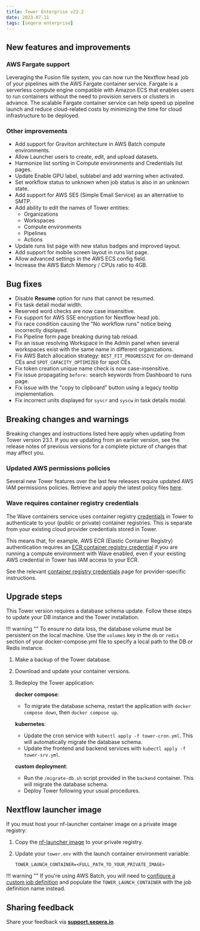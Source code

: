 ```yaml
---
title: Tower Enterprise v23.2
date: 2023-07-11
tags: [seqera enterprise]
---
```


## New features and improvements

### AWS Fargate support

Leveraging the Fusion file system, you can now run the Nextflow head job of your pipelines with the AWS Fargate container service. Fargate is a serverless compute engine compatible with Amazon ECS that enables users to run containers without the need to provision servers or clusters in advance. The scalable Fargate container service can help speed up pipeline launch and reduce cloud-related costs by minimizing the time for cloud infrastructure to be deployed.

### Other improvements

- Add support for Graviton architecture in AWS Batch compute environments.
- Allow Launcher users to create, edit, and upload datasets.
- Harmonize list sorting in Compute environments and Credentials list pages.
- Update Enable GPU label, sublabel and add warning when activated.
- Set workflow status to unknown when job status is also in an unknown state.
- Add support for AWS SES (Simple Email Service) as an alternative to SMTP.
- Add ability to edit the names of Tower entities:
  - Organizations
  - Workspaces
  - Compute environments
  - Pipelines
  - Actions
- Update runs list page with new status badges and improved layout.
- Add support for mobile screen layout in runs list page.
- Allow advanced settings in the AWS ECS config field.
- Increase the AWS Batch Memory / CPUs ratio to 4GB.

## Bug fixes

- Disable **Resume** option for runs that cannot be resumed.
- Fix task detail modal width.
- Reserved word checks are now case insensitive.
- Fix support for AWS SSE encryption for Nextflow head job.
- Fix race condition causing the "No workflow runs" notice being incorrectly displayed.
- Fix Pipeline form page breaking during tab reload.
- Fix an issue resolving Workspace in the Admin panel when several workspaces exist with the same name in different organizations.
- Fix AWS Batch allocation strategy: `BEST_FIT_PROGRESSIVE` for on-demand CEs and `SPOT_CAPACITY_OPTIMIZED` for spot CEs.
- Fix token creation unique name check is now case-insensitive.
- Fix issue propagating `before:` search keywords from Dashboard to runs page.
- Fix issue with the "copy to clipboard" button using a legacy tooltip implementation.
- Fix incorrect units displayed for `syscr` and `syscw` in task details modal.

## Breaking changes and warnings

Breaking changes and instructions listed here apply when updating from Tower version 23.1. If you are updating from an earlier version, see the release notes of previous versions for a complete picture of changes that may affect you.

### Updated AWS permissions policies

Several new Tower features over the last few releases require updated AWS IAM permissions policies. Retrieve and apply the latest policy files [here](https://github.com/seqeralabs/nf-tower-aws).

### Wave requires container registry credentials

The Wave containers service uses container registry [credentials](https://docs.seqera.io/platform-cloud/23.2/credentials/overview) in Tower to authenticate to your (public or private) container registries. This is separate from your existing cloud provider credentials stored in Tower.

This means that, for example, AWS ECR (Elastic Container Registry) authentication requires an [ECR container registry credential](https://docs.seqera.io/platform-cloud/23.2/credentials/aws_registry_credentials) if you are running a compute environment with Wave enabled, even if your existing AWS credential in Tower has IAM access to your ECR.

See the relevant [container registry credentials](https://docs.seqera.io/platform-cloud/23.2/credentials/overview) page for provider-specific instructions.

## Upgrade steps

This Tower version requires a database schema update. Follow these steps to update your DB instance and the Tower installation.

!!! warning ""
    To ensure no data loss, the database volume must be persistent on the local machine. Use the `volumes` key in the `db` or `redis` section of your docker-compose.yml file to specify a local path to the DB or Redis instance.

1. Make a backup of the Tower database.
2. Download and update your container versions.
3. Redeploy the Tower application:

    **docker compose**:

      - To migrate the database schema, restart the application with `docker compose down`, then `docker compose up`.

    **kubernetes**:

      - Update the cron service with `kubectl apply -f tower-cron.yml`. This will automatically migrate the database schema.
      - Update the frontend and backend services with `kubectl apply -f tower-srv.yml`.

    **custom deployment**:

      - Run the `/migrate-db.sh` script provided in the `backend` container. This will migrate the database schema.
      - Deploy Tower following your usual procedures.

## Nextflow launcher image

If you must host your nf-launcher container image on a private image registry:

1. Copy the [nf-launcher image](https://quay.io/seqeralabs/nf-launcher:j17-23.04.2-up3) to your private registry.
2. Update your `tower.env` with the launch container environment variable:

    `TOWER_LAUNCH_CONTAINER=<FULL_PATH_TO_YOUR_PRIVATE_IMAGE>`

!!! warning ""
    If you're using AWS Batch, you will need to [configure a custom job definition](https://docs.seqera.io/platform-enterprise/latest/enterprise/advanced-topics/custom-launch-container) and populate the `TOWER_LAUNCH_CONTAINER` with the job definition name instead.

## Sharing feedback

Share your feedback via [**support.seqera.io**](https://support.seqera.io).
